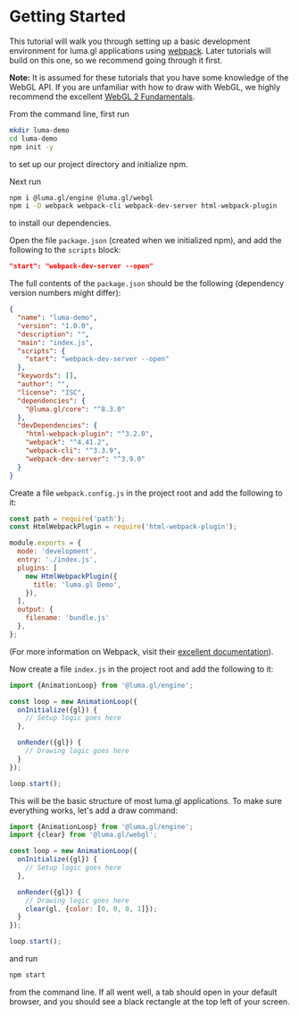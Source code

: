 # Getting Started

This tutorial will walk you through setting up a basic development environment for luma.gl applications using [webpack](https://webpack.js.org). Later tutorials will build on this one, so we recommend going through it first.

**Note:** It is assumed for these tutorials that you have some knowledge of the WebGL API. If you are unfamiliar with how to draw with WebGL, we highly recommend the excellent [WebGL 2 Fundamentals](https://webgl2fundamentals.org/).

From the command line, first run
```bash
mkdir luma-demo
cd luma-demo
npm init -y
```
to set up our project directory and initialize npm.


Next run
```bash
npm i @luma.gl/engine @luma.gl/webgl
npm i -D webpack webpack-cli webpack-dev-server html-webpack-plugin
```
to install our dependencies.

Open the file `package.json` (created when we initialized npm), and add the following to the `scripts` block:
```json
"start": "webpack-dev-server --open"
```

The full contents of the `package.json` should be the following (dependency version numbers might differ):

```json
{
  "name": "luma-demo",
  "version": "1.0.0",
  "description": "",
  "main": "index.js",
  "scripts": {
    "start": "webpack-dev-server --open"
  },
  "keywords": [],
  "author": "",
  "license": "ISC",
  "dependencies": {
    "@luma.gl/core": "^8.3.0"
  },
  "devDependencies": {
    "html-webpack-plugin": "^3.2.0",
    "webpack": "^4.41.2",
    "webpack-cli": "^3.3.9",
    "webpack-dev-server": "^3.9.0"
  }
}
```

Create a file `webpack.config.js` in the project root and add the following to it:
```js
const path = require('path');
const HtmlWebpackPlugin = require('html-webpack-plugin');

module.exports = {
  mode: 'development',
  entry: './index.js',
  plugins: [
    new HtmlWebpackPlugin({
      title: 'luma.gl Demo',
    }),
  ],
  output: {
    filename: 'bundle.js'
  },
};
```
(For more information on Webpack, visit their [excellent documentation](https://webpack.js.org/guides/getting-started/)).

Now create a file `index.js` in the project root and add the following to it:
```js
import {AnimationLoop} from '@luma.gl/engine';

const loop = new AnimationLoop({
  onInitialize({gl}) {
    // Setup logic goes here
  },

  onRender({gl}) {
    // Drawing logic goes here
  }
});

loop.start();

```

This will be the basic structure of most luma.gl applications. To make sure everything works, let's add a draw command:
```js
import {AnimationLoop} from '@luma.gl/engine';
import {clear} from '@luma.gl/webgl';

const loop = new AnimationLoop({
  onInitialize({gl}) {
    // Setup logic goes here
  },

  onRender({gl}) {
    // Drawing logic goes here
    clear(gl, {color: [0, 0, 0, 1]});
  }
});

loop.start();
```
and run
```bash
npm start
```
from the command line. If all went well, a tab should open in your default browser, and you should see a black rectangle at the top left of your screen.
